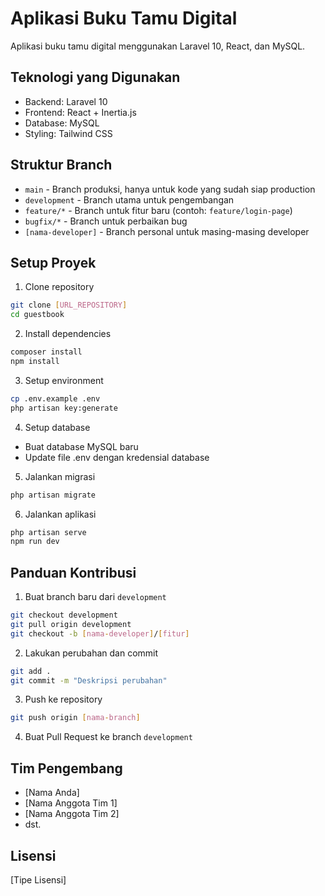 # Aplikasi Buku Tamu Digital

Aplikasi buku tamu digital menggunakan Laravel 10, React, dan MySQL.

## Teknologi yang Digunakan

- Backend: Laravel 10
- Frontend: React + Inertia.js
- Database: MySQL
- Styling: Tailwind CSS

## Struktur Branch

- `main` - Branch produksi, hanya untuk kode yang sudah siap production
- `development` - Branch utama untuk pengembangan
- `feature/*` - Branch untuk fitur baru (contoh: `feature/login-page`)
- `bugfix/*` - Branch untuk perbaikan bug
- `[nama-developer]` - Branch personal untuk masing-masing developer

## Setup Proyek

1. Clone repository
```bash
git clone [URL_REPOSITORY]
cd guestbook
```

2. Install dependencies
```bash
composer install
npm install
```

3. Setup environment
```bash
cp .env.example .env
php artisan key:generate
```

4. Setup database
- Buat database MySQL baru
- Update file .env dengan kredensial database

5. Jalankan migrasi
```bash
php artisan migrate
```

6. Jalankan aplikasi
```bash
php artisan serve
npm run dev
```

## Panduan Kontribusi

1. Buat branch baru dari `development`
```bash
git checkout development
git pull origin development
git checkout -b [nama-developer]/[fitur]
```

2. Lakukan perubahan dan commit
```bash
git add .
git commit -m "Deskripsi perubahan"
```

3. Push ke repository
```bash
git push origin [nama-branch]
```

4. Buat Pull Request ke branch `development`

## Tim Pengembang

- [Nama Anda]
- [Nama Anggota Tim 1]
- [Nama Anggota Tim 2]
- dst.

## Lisensi

[Tipe Lisensi]
